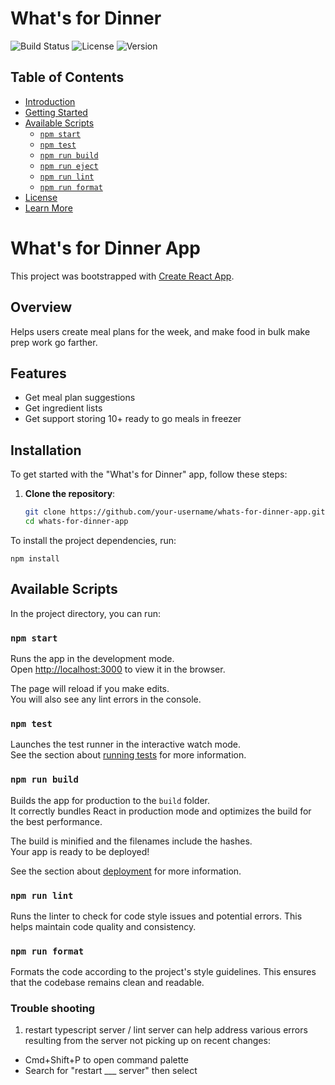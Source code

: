 # What's for Dinner

![Build Status](https://img.shields.io/github/workflow/status/your-username/whats-for-dinner-app/CI)
![License](https://img.shields.io/github/license/your-username/whats-for-dinner-app)
![Version](https://img.shields.io/github/package-json/v/your-username/whats-for-dinner-app)

## Table of Contents

- [Introduction](#introduction)
- [Getting Started](#getting-started)
- [Available Scripts](#available-scripts)
  - [`npm start`](#npm-start)
  - [`npm test`](#npm-test)
  - [`npm run build`](#npm-run-build)
  - [`npm run eject`](#npm-run-eject)
  - [`npm run lint`](#npm-run-lint)
  - [`npm run format`](#npm-run-format)
- [License](#license)
- [Learn More](#learn-more)

# What's for Dinner App

This project was bootstrapped with [Create React App](https://github.com/facebook/create-react-app).

## Overview
Helps users create meal plans for the week, and make food in bulk make prep work go farther.

## Features
- Get meal plan suggestions
- Get ingredient lists
- Get support storing 10+ ready to go meals in freezer

## Installation

To get started with the "What's for Dinner" app, follow these steps:

1. **Clone the repository**:
   ```bash
   git clone https://github.com/your-username/whats-for-dinner-app.git
   cd whats-for-dinner-app
   ```

To install the project dependencies, run:

`npm install`


## Available Scripts

In the project directory, you can run:

### `npm start`

Runs the app in the development mode.\
Open [http://localhost:3000](http://localhost:3000) to view it in the browser.

The page will reload if you make edits.\
You will also see any lint errors in the console.

### `npm test`

Launches the test runner in the interactive watch mode.\
See the section about [running tests](https://facebook.github.io/create-react-app/docs/running-tests) for more information.

### `npm run build`

Builds the app for production to the `build` folder.\
It correctly bundles React in production mode and optimizes the build for the best performance.

The build is minified and the filenames include the hashes.\
Your app is ready to be deployed!

See the section about [deployment](https://facebook.github.io/create-react-app/docs/deployment) for more information.

### `npm run lint`
Runs the linter to check for code style issues and potential errors. This helps maintain code quality and consistency.

### `npm run format`
Formats the code according to the project's style guidelines. This ensures that the codebase remains clean and readable.


### Trouble shooting
1. restart typescript server / lint server can help address various errors resulting from the server not picking up on recent changes:
- Cmd+Shift+P to open command palette
- Search for "restart ___ server" then select